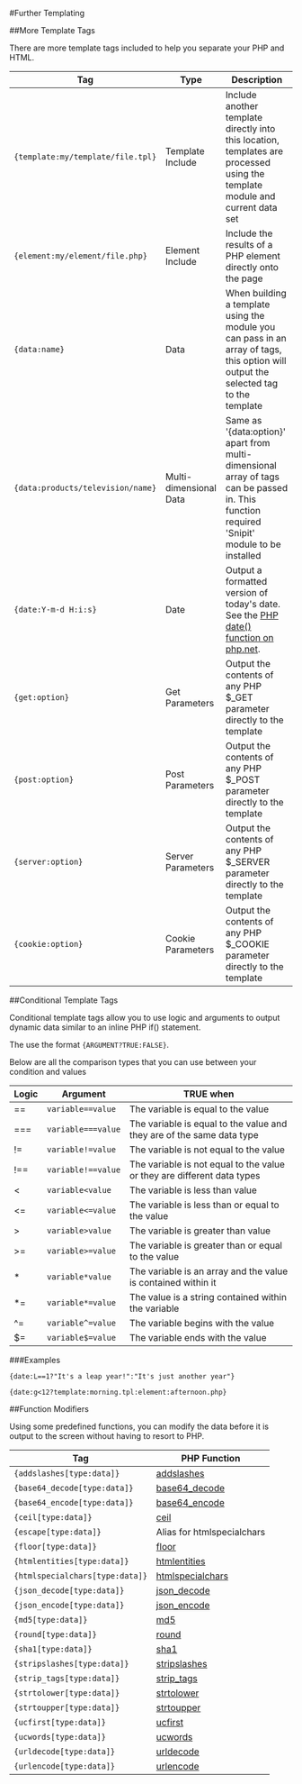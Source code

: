 #Further Templating

##More Template Tags

There are more template tags included to help you separate your PHP and HTML.

| Tag                               | Type                   | Description                                                                                                                                 |
| --------------------------------- | ---------------------- | ------------------------------------------------------------------------------------------------------------------------------------------- |
| `{template:my/template/file.tpl}` | Template Include       | Include another template directly into this location, templates are processed using the template module and current data set                |
| `{element:my/element/file.php}`   | Element Include        | Include the results of a PHP element directly onto the page                                                                                 |
| `{data:name}`                     | Data                   | When building a template using the module you can pass in an array of tags, this option will output the selected tag to the template        |
| `{data:products/television/name}` | Multi-dimensional Data | Same as '{data:option}' apart from multi-dimensional array of tags can be passed in. This function required 'Snipit' module to be installed |
| `{date:Y-m-d H:i:s}`              | Date                   | Output a formatted version of today's date. See the [PHP date() function on php.net](http://php.net/manual/en/function.date.php).           |
| `{get:option}`                    | Get Parameters         | Output the contents of any PHP $_GET parameter directly to the template                                                                     |
| `{post:option}`                   | Post Parameters        | Output the contents of any PHP $_POST parameter directly to the template                                                                    |
| `{server:option}`                 | Server Parameters      | Output the contents of any PHP $_SERVER parameter directly to the template                                                                  |
| `{cookie:option}`                 | Cookie Parameters      | Output the contents of any PHP $_COOKIE parameter directly to the template                                                                  |

##Conditional Template Tags

Conditional template tags allow you to use logic and arguments to output dynamic data similar to an inline PHP if() statement.

The use the format `{ARGUMENT?TRUE:FALSE}`.

Below are all the comparison types that you can use between your condition and values

| Logic | Argument           | TRUE when                                                               |
| ----- | ------------------ | ----------------------------------------------------------------------- |
| ==    | `variable==value`  | The variable is equal to the value                                      |
| ===   | `variable===value` | The variable is equal to the value and they are of the same data type   |
| !=    | `variable!=value`  | The variable is not equal to the value                                  |
| !==   | `variable!==value` | The variable is not equal to the value or they are different data types |
| <     | `variable<value`   | The variable is less than value                                         |
| <=    | `variable<=value`  | The variable is less than or equal to the value                         |
| >     | `variable>value`   | The variable is greater than value                                      |
| >=    | `variable>=value`  | The variable is greater than or equal to the value                      |
| *     | `variable*value`   | The variable is an array and the value is contained within it           |
| *=    | `variable*=value`  | The value is a string contained within the variable                     |
| ^=    | `variable^=value`  | The variable begins with the value                                      |
| $=    | `variable$=value`  | The variable ends with the value                                        |

###Examples

```
{date:L==1?"It's a leap year!":"It's just another year"}
```

```
{date:g<12?template:morning.tpl:element:afternoon.php}
```

##Function Modifiers

Using some predefined functions, you can modify the data before it is output to the screen without having to resort to PHP.

| Tag                             | PHP Function                                                                   |
| ------------------------------- | ------------------------------------------------------------------------------ |
| `{addslashes[type:data]}`       | [addslashes](http://uk1.php.net/manual/en/function.addslashes.php)             |
| `{base64_decode[type:data]}`    | [base64_decode](http://uk1.php.net/manual/en/function.base64-decode.php)       |
| `{base64_encode[type:data]}`    | [base64_encode](http://uk1.php.net/manual/en/function.base64-encode.php)       |
| `{ceil[type:data]}`             | [ceil](http://uk1.php.net/manual/en/function.ceil.php)                         |
| `{escape[type:data]}`           | Alias for htmlspecialchars                                                     |
| `{floor[type:data]}`            | [floor](http://uk1.php.net/manual/en/function.floor.php)                       |
| `{htmlentities[type:data]}`     | [htmlentities](http://uk1.php.net/manual/en/function.htmlentities.php)         |
| `{htmlspecialchars[type:data]}` | [htmlspecialchars](http://uk1.php.net/manual/en/function.htmlspecialchars.php) |
| `{json_decode[type:data]}`      | [json_decode](http://uk1.php.net/manual/en/function.json-decode.php)           |
| `{json_encode[type:data]}`      | [json_encode](http://uk1.php.net/manual/en/function.json-encode.php)           |
| `{md5[type:data]}`              | [md5](http://uk1.php.net/manual/en/function.md5.php)                           |
| `{round[type:data]}`            | [round](http://uk1.php.net/manual/en/function.round.php)                       |
| `{sha1[type:data]}`             | [sha1](http://uk1.php.net/manual/en/function.sha1.php)                         |
| `{stripslashes[type:data]}`     | [stripslashes](http://uk1.php.net/manual/en/function.stripslashes.php)         |
| `{strip_tags[type:data]}`       | [strip_tags](http://uk1.php.net/manual/en/function.strip-tags.php)             |
| `{strtolower[type:data]}`       | [strtolower](http://uk1.php.net/manual/en/function.strtolower.php)             |
| `{strtoupper[type:data]}`       | [strtoupper](http://uk1.php.net/manual/en/function.strtoupper.php)             |
| `{ucfirst[type:data]}`          | [ucfirst](http://uk1.php.net/manual/en/function.ucfirst.php)                   |
| `{ucwords[type:data]}`          | [ucwords](http://uk1.php.net/manual/en/function.ucwords.php)                   |
| `{urldecode[type:data]}`        | [urldecode](http://uk1.php.net/manual/en/function.urldecode.php)               |
| `{urlencode[type:data]}`        | [urlencode](http://uk1.php.net/manual/en/function.urlencode.php)               |